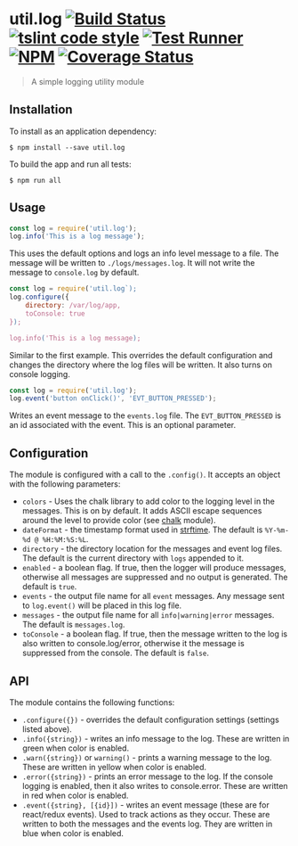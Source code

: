# util.log [![Build Status](https://travis-ci.org/jmquigley/util.log.svg?branch=master)](https://travis-ci.org/jmquigley/util.log) [![tslint code style](https://img.shields.io/badge/code_style-TSlint-5ed9c7.svg)](https://palantir.github.io/tslint/) [![Test Runner](https://img.shields.io/badge/testing-ava-blue.svg)](https://github.com/avajs/ava) [![NPM](https://img.shields.io/npm/v/util.log.svg)](https://www.npmjs.com/package/util.log) [![Coverage Status](https://coveralls.io/repos/github/jmquigley/util.log/badge.svg?branch=master)](https://coveralls.io/github/jmquigley/util.log?branch=master)

> A simple logging utility module


## Installation

To install as an application dependency:
```
$ npm install --save util.log
```

To build the app and run all tests:
```
$ npm run all
```

## Usage

```javascript
const log = require('util.log');
log.info('This is a log message');
```

This uses the default options and logs an info level message to a file.  The message will be written to `./logs/messages.log`.  It will not write the message to `console.log` by default.

```javascript
const log = require('util.log`);
log.configure({
    directory: /var/log/app,
	toConsole: true
});

log.info('This is a log message);

```
Similar to the first example.  This overrides the default configuration and changes the directory where the log files will be written.  It also turns on console logging.

```javascript
const log = require('util.log');
log.event('button onClick()', 'EVT_BUTTON_PRESSED');
```

Writes an event message to the `events.log` file.  The `EVT_BUTTON_PRESSED` is an id associated with the event.  This is an optional parameter.


## Configuration
The module is configured with a call to the `.config()`.  It accepts an object with the following parameters:

- `colors` - Uses the chalk library to add color to the logging level in the messages.  This is on by default.  It adds ASCII escape sequences around the level to provide color (see [chalk](https://www.npmjs.com/package/chalk) module).
- `dateFormat` - the timestamp format used in [strftime](https://github.com/samsonjs/strftime).  The default is `%Y-%m-%d @ %H:%M:%S:%L`.
- `directory` - the directory location for the messages and event log files.  The default is the current directory with `logs` appended to it.
- `enabled` - a boolean flag.  If true, then the logger will produce messages, otherwise all messages are suppressed and no output is generated.  The default is `true`.
- `events` - the output file name for all `event` messages.  Any message sent to `log.event()` will be placed in this log file.
- `messages` - the output file name for all `info|warning|error` messages.  The default is `messages.log`.
- `toConsole` - a boolean flag.  If true, then the message written to the log is also written to console.log/error, otherwise it the message is suppressed from the console.  The default is `false`.

## API
The module contains the following functions:

- `.configure({})` - overrides the default configuration settings (settings listed above).
- `.info({string})` - writes an info message to the log.  These are written in green when color is enabled.
- `.warn({string})` or `warning()` - prints a warning message to the log.  These are written in yellow when color is enabled.
- `.error({string})` - prints an error message to the log.  If the console logging is enabled, then it also writes to console.error.  These are written in red when color is enabled.
- `.event({string}, [{id}])` - writes an event message (these are for react/redux events).  Used to track actions as they occur.  These are written to both the messages and the events log.  They are written in blue when color is enabled.
